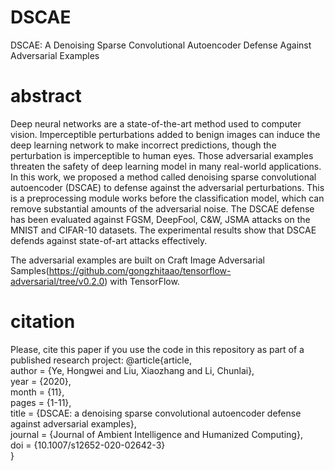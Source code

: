 # DSCAE
DSCAE: A Denoising Sparse Convolutional Autoencoder Defense Against Adversarial Examples

# abstract

Deep neural networks are a state-of-the-art method used to computer vision. Imperceptible perturbations added to benign images can induce the deep learning network to make incorrect predictions, though the perturbation is imperceptible to human eyes. Those adversarial examples threaten the safety of deep learning model in many real-world applications. In this work, we proposed a method called denoising sparse convolutional autoencoder (DSCAE) to defense against the adversarial perturbations. This is a preprocessing module works before the classification model, which can remove substantial amounts of the adversarial noise. The DSCAE defense has been evaluated against FGSM, DeepFool, C$\&$W, JSMA attacks on the MNIST and CIFAR-10 datasets. The experimental results show that DSCAE defends against state-of-art attacks effectively.

The adversarial examples are built on Craft Image Adversarial Samples(https://github.com/gongzhitaao/tensorflow-adversarial/tree/v0.2.0) with TensorFlow. 

# citation
Please, cite this paper if you use the code in this repository as part of a published research project:
@article{article,  
author = {Ye, Hongwei and Liu, Xiaozhang and Li, Chunlai},  
year = {2020},  
month = {11},  
pages = {1-11},  
title = {DSCAE: a denoising sparse convolutional autoencoder defense against adversarial examples},  
journal = {Journal of Ambient Intelligence and Humanized Computing},  
doi = {10.1007/s12652-020-02642-3}  
}
